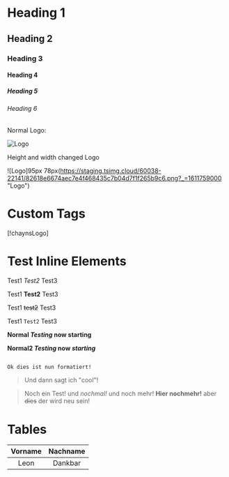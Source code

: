 # Heading 1
## Heading 2
### Heading 3
#### Heading 4
##### Heading 5
###### Heading 6


Normal Logo:

![Logo](https://staging.tsimg.cloud/60038-22141/82618e6674aec7e4f468435c7b04d7f1f265b9c6.png?_=1611759000 "Logo")

Height and width changed Logo

![Logo]95px 78px(https://staging.tsimg.cloud/60038-22141/82618e6674aec7e4f468435c7b04d7f1f265b9c6.png?_=1611759000 "Logo")

# Custom Tags

[!chaynsLogo]


# Test Inline Elements

Test1 *Test2* Test3

Test1 **Test2** Test3

Test1 ~~test2~~ Test3

Test1 `Test2` Test3

**Normal *Testing* now starting**

**Normal2 *Testing* now *starting***



```html

Ok dies ist nun formatiert!

```

> Und dann sagt ich "cool"!

> Noch ein Test! und *nochmal!* und noch mehr! **Hier nochmehr!** aber ~~dies~~ der wird neu sein!


# Tables

| Vorname | Nachname |
| :-----: | :------: |
| Leon    | Dankbar  |


